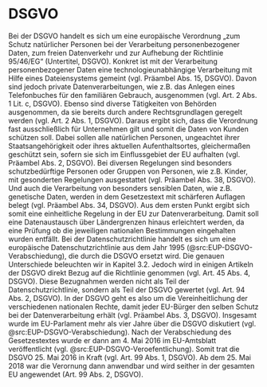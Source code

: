 # DSGVO

Bei der DSGVO handelt es sich um eine europäische Verordnung „zum Schutz natürlicher Personen bei der Verarbeitung personenbezogener Daten, zum freien Datenverkehr und zur Aufhebung der Richtlinie 95/46/EG“ (Untertitel, DSGVO).
Konkret ist mit der Verarbeitung personenbezogener Daten eine technologieunabhängige Verarbeitung mit Hilfe eines Dateiensystems gemeint (vgl. Präambel Abs. 15, DSGVO). Davon sind jedoch private Datenverarbeitungen, wie z.B. das Anlegen eines Telefonbuches für den familiären Gebrauch, ausgenommen (vgl. Art. 2 Abs. 1 Lit. c, DSGVO). Ebenso sind diverse Tätigkeiten von Behörden ausgenommen, da sie bereits durch andere Rechtsgrundlagen geregelt werden (vgl. Art. 2 Abs. 1, DSGVO). Daraus ergibt sich, dass die Verordnung fast ausschließlich für Unternehmen gilt und somit die Daten von Kunden schützen soll. Dabei sollen alle natürlichen Personen, ungeachtet ihrer Staatsangehörigkeit oder ihres aktuellen Aufenthaltsortes, gleichermaßen geschützt sein, sofern sie sich im Einflussgebiet der EU aufhalten (vgl. Präambel Abs. 2, DSGVO). Bei diversen Regelungen sind besonders schutzbedürftige Personen oder Gruppen von Personen, wie z.B. Kinder, mit gesonderten Regelungen ausgestattet (vgl. Präambel Abs. 38, DSGVO). Und auch die Verarbeitung von besonders sensiblen Daten, wie z.B. genetische Daten, werden in dem Gesetzestext mit schärferen Auflagen belegt (vgl. Präambel Abs. 34, DSGVO).
Aus dem ersten Punkt ergibt sich somit eine einheitliche Regelung in der EU zur Datenverarbeitung. Damit soll eine Datenaustausch über Ländergrenzen hinaus erleichtert werden, da eine Prüfung ob die jeweiligen nationalen Bestimmungen eingehalten wurden entfällt.
Bei der Datenschutzrichtlinie handelt es sich um eine europäische Datenschutzrichtlinie aus dem Jahr 1995 (@src:EUP-DSGVO-Verabschiedung), die durch die DSGVO ersetzt wird. Die genauen Unterschiede beleuchten wir in Kapitel 3.2. Jedoch wird in einigen Artikeln der DSGVO direkt Bezug auf die Richtlinie genommen (vgl. Art. 45 Abs. 4, DSGVO). Diese Bezugnahmen werden nicht als Teil der Datenschutzrichtlinie, sondern als Teil der DSGVO gewertet (vgl. Art. 94 Abs. 2, DSGVO).
In der DSGVO geht es also um die Vereinheitlichung der verschiedenen nationalen Rechte, damit jeder EU-Bürger den selben Schutz bei der Datenverarbeitung erhält (vgl. Präambel Abs. 3, DSGVO).
Insgesamt wurde im EU-Parlament mehr als vier Jahre über die DSGVO diskutiert (vgl. @src:EUP-DSGVO-Verabschiedung). Nach der Verabschiedung des Gesetzestextes wurde er dann am 4. Mai 2016 im EU-Amtsblatt veröffentlicht (vgl. @src:EUP-DSGVO-Veroefentlichung). Somit trat die DSGVO 25. Mai 2016 in Kraft (vgl. Art. 99 Abs. 1, DSGVO). Ab dem 25. Mai 2018 war die Verornung dann anwendbar und wird seither in der gesamten EU angewendet (Art. 99 Abs. 2, DSGVO).
